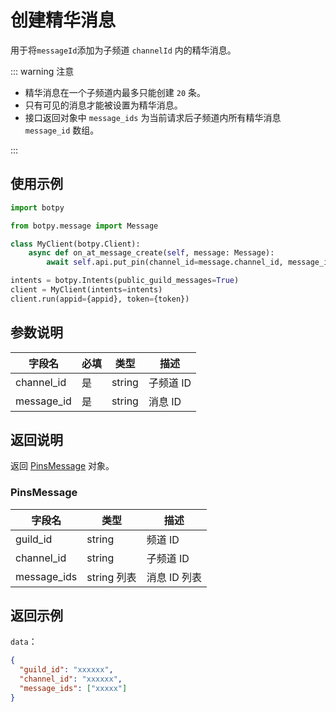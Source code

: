 # 创建精华消息

用于将`messageId`添加为子频道 `channelId` 内的精华消息。

::: warning 注意

- 精华消息在一个子频道内最多只能创建 `20` 条。
- 只有可见的消息才能被设置为精华消息。
- 接口返回对象中 `message_ids` 为当前请求后子频道内所有精华消息 `message_id` 数组。

:::

## 使用示例

```python
import botpy

from botpy.message import Message

class MyClient(botpy.Client):
    async def on_at_message_create(self, message: Message):
        await self.api.put_pin(channel_id=message.channel_id, message_id=message.id)

intents = botpy.Intents(public_guild_messages=True)
client = MyClient(intents=intents)
client.run(appid={appid}, token={token})
```

## 参数说明

| 字段名    | 必填 | 类型   | 描述                             |
| --------- | ---- | ------ | -------------------------------- |
| channel_id | 是   | string | 子频道 ID |
| message_id | 是   | string | 消息 ID   |

## 返回说明

返回 [PinsMessage](#pinsmessage) 对象。

### PinsMessage

| 字段名      | 类型     | 描述                               |
| ----------- | -------- | ---------------------------------- |
| guild_id    | string   | 频道 ID       |
| channel_id  | string   | 子频道 ID   |
| message_ids | string 列表 | 消息 ID 列表 |

## 返回示例

`data`：

```json
{
  "guild_id": "xxxxxx",
  "channel_id": "xxxxxx",
  "message_ids": ["xxxxx"]
}
```
